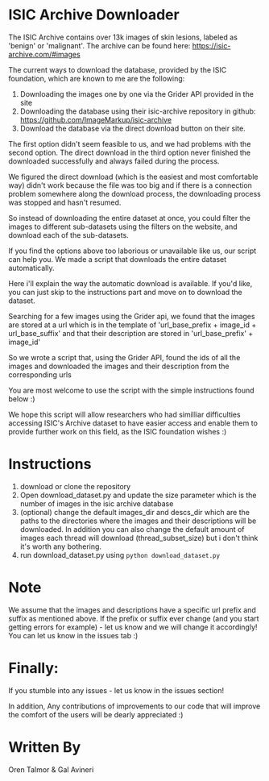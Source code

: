 # ISIC Archive Downloader
The ISIC Archive contains over 13k images of skin lesions, labeled as 'benign' or 'malignant'.
The archive can be found here:
https://isic-archive.com/#images

The current ways to download the database, provided by the ISIC foundation, which are known to me
are the following:
1. Downloading the images one by one via the Grider API provided in the site
2. Downloading the database using their isic-archive repository in github: 
   https://github.com/ImageMarkup/isic-archive
3. Download the database via the direct download button on their site.

The first option didn't seem feasible to us,
and we had problems with the second option.
The direct download in the third option never finished the downloaded successfully and always failed during the process.

We figured the direct download (which is the easiest and most comfortable way)
didn't work because the file was too big and if there is a connection problem
somewhere along the download process, the downloading process was stopped and hasn't resumed.

So instead of downloading the entire dataset at once, you could filter the images
to different sub-datasets using the filters on the website, and download each of the sub-datasets.

If you find the options above too laborious or unavailable like us, our script can help you.
We made a script that downloads the entire dataset automatically.

Here i'll explain the way the automatic download is available.
If you'd like, you can just skip to the instructions part and move on to download the dataset.

Searching for a few images using the Grider api, we found that the images are stored
at a url which is in the template of 'url_base_prefix + image_id + url_base_suffix'
and that their description are stored in 'url_base_prefix' + image_id'

So we wrote a script that, using the Grider API, found the ids of all the images
and downloaded the images and their description from the corresponding urls

You are most welcome to use the script with the simple instructions found below :)

We hope this script will allow researchers who had similliar difficulties
accessing ISIC's Archive dataset to have easier access and enable them to provide further work on this field,
as the ISIC foundation wishes :)


# Instructions
1. download or clone the repository
2. Open download_dataset.py and update the size parameter
   which is the number of images in the isic archive database
3. (optional) change the default images_dir and descs_dir which are the paths to the directories where the images and their descriptions will be downloaded.
   In addition you can also change the default amount of images each thread will download (thread_subset_size)
   but i don't think it's worth any bothering.
4. run download_dataset.py using ```python download_dataset.py```

# Note
   We assume that the images and descriptions have a specific url prefix and suffix as mentioned above.
   If the prefix or suffix ever change (and you start getting errors for example) - let us know and we will change it accordingly!
   You can let us know in the issues tab :)


# Finally: 
If you stumble into any issues - let us know in the issues section!

In addition, Any contributions of improvements to our code that will improve the comfort of the users 
will be dearly appreciated :)


# Written By
Oren Talmor & Gal Avineri

